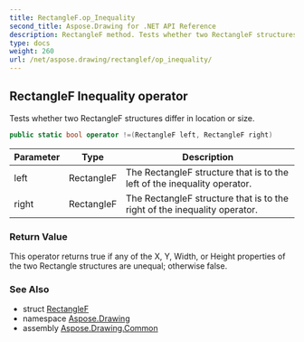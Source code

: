 ```yaml
---
title: RectangleF.op_Inequality
second_title: Aspose.Drawing for .NET API Reference
description: RectangleF method. Tests whether two RectangleF structures differ in location or size
type: docs
weight: 260
url: /net/aspose.drawing/rectanglef/op_inequality/
---
```

## RectangleF Inequality operator

Tests whether two RectangleF structures differ in location or size.

```csharp
public static bool operator !=(RectangleF left, RectangleF right)
```

| Parameter | Type | Description |
| --- | --- | --- |
| left | RectangleF | The RectangleF structure that is to the left of the inequality operator. |
| right | RectangleF | The RectangleF structure that is to the right of the inequality operator. |

### Return Value

This operator returns true if any of the X, Y, Width, or Height properties of the two Rectangle structures are unequal; otherwise false.

### See Also

* struct [RectangleF](../)
* namespace [Aspose.Drawing](../../rectanglef/)
* assembly [Aspose.Drawing.Common](../../../)



